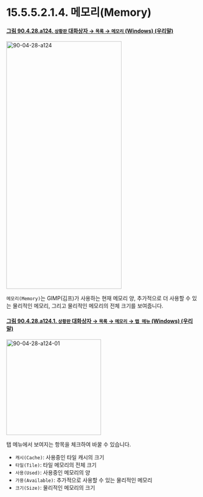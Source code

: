 # 15.5.5.2.1.4. 메모리(Memory)

<a id="90-04-28-a124"></a>

#### [그림 90.4.28.a124. `상황판` 대화상자 → `목록` → `메모리` (Windows) (우리말)](./90-04-0028-dashboard.md#90-04-28-a124)
<img width="303" height="652" alt="90-04-28-a124" src="https://github.com/user-attachments/assets/44b97250-11d4-4a9b-9cd7-099b046de970" />

`메모리(Memory)`는 GIMP(김프)가 사용하는 현재 메모리 양, 추가적으로 더 사용할 수 있는 물리적인 메모리, 그리고 물리적인 메모리의 전체 크기를 보여줍니다.

<a id="90-04-28-a124-01"></a>

#### [그림 90.4.28.a124.1. `상황판` 대화상자 → `목록` → `메모리` → `탭 메뉴` (Windows) (우리말)](./90-04-0028-dashboard.md#90-04-28-a124-01)
<img width="249" height="252" alt="90-04-28-a124-01" src="https://github.com/user-attachments/assets/15206957-915a-4c66-b3e4-716e3146e781" />

탭 메뉴에서 보여지는 항목을 체크하여 바꿀 수 있습니다.

- `캐시(Cache)`: 사용중인 타일 캐시의 크기
- `타일(Tile)`: 타일 메모리의 전체 크기
- `사용(Used)`: 사용중인 메모리의 양
- `가용(Available)`: 추가적으로 사용할 수 있는 물리적인 메모리
- `크기(Size)`: 물리적인 메모리의 크기